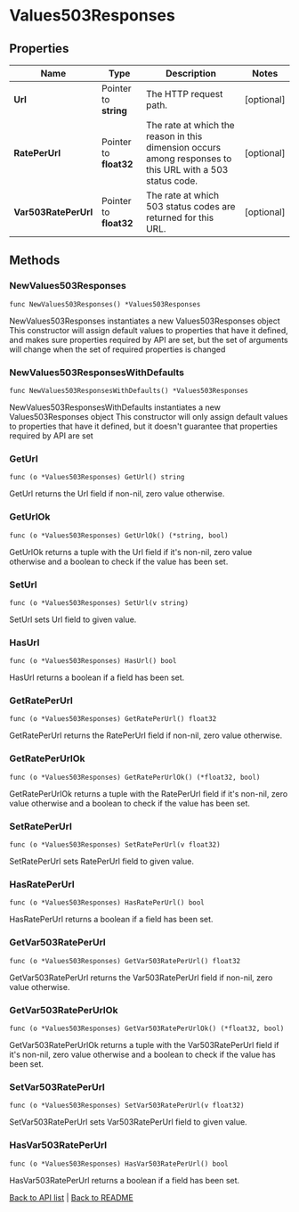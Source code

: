 # Values503Responses

## Properties

Name | Type | Description | Notes
------------ | ------------- | ------------- | -------------
**Url** | Pointer to **string** | The HTTP request path. | [optional] 
**RatePerUrl** | Pointer to **float32** | The rate at which the reason in this dimension occurs among responses to this URL with a 503 status code. | [optional] 
**Var503RatePerUrl** | Pointer to **float32** | The rate at which 503 status codes are returned for this URL. | [optional] 

## Methods

### NewValues503Responses

`func NewValues503Responses() *Values503Responses`

NewValues503Responses instantiates a new Values503Responses object
This constructor will assign default values to properties that have it defined,
and makes sure properties required by API are set, but the set of arguments
will change when the set of required properties is changed

### NewValues503ResponsesWithDefaults

`func NewValues503ResponsesWithDefaults() *Values503Responses`

NewValues503ResponsesWithDefaults instantiates a new Values503Responses object
This constructor will only assign default values to properties that have it defined,
but it doesn't guarantee that properties required by API are set

### GetUrl

`func (o *Values503Responses) GetUrl() string`

GetUrl returns the Url field if non-nil, zero value otherwise.

### GetUrlOk

`func (o *Values503Responses) GetUrlOk() (*string, bool)`

GetUrlOk returns a tuple with the Url field if it's non-nil, zero value otherwise
and a boolean to check if the value has been set.

### SetUrl

`func (o *Values503Responses) SetUrl(v string)`

SetUrl sets Url field to given value.

### HasUrl

`func (o *Values503Responses) HasUrl() bool`

HasUrl returns a boolean if a field has been set.

### GetRatePerUrl

`func (o *Values503Responses) GetRatePerUrl() float32`

GetRatePerUrl returns the RatePerUrl field if non-nil, zero value otherwise.

### GetRatePerUrlOk

`func (o *Values503Responses) GetRatePerUrlOk() (*float32, bool)`

GetRatePerUrlOk returns a tuple with the RatePerUrl field if it's non-nil, zero value otherwise
and a boolean to check if the value has been set.

### SetRatePerUrl

`func (o *Values503Responses) SetRatePerUrl(v float32)`

SetRatePerUrl sets RatePerUrl field to given value.

### HasRatePerUrl

`func (o *Values503Responses) HasRatePerUrl() bool`

HasRatePerUrl returns a boolean if a field has been set.

### GetVar503RatePerUrl

`func (o *Values503Responses) GetVar503RatePerUrl() float32`

GetVar503RatePerUrl returns the Var503RatePerUrl field if non-nil, zero value otherwise.

### GetVar503RatePerUrlOk

`func (o *Values503Responses) GetVar503RatePerUrlOk() (*float32, bool)`

GetVar503RatePerUrlOk returns a tuple with the Var503RatePerUrl field if it's non-nil, zero value otherwise
and a boolean to check if the value has been set.

### SetVar503RatePerUrl

`func (o *Values503Responses) SetVar503RatePerUrl(v float32)`

SetVar503RatePerUrl sets Var503RatePerUrl field to given value.

### HasVar503RatePerUrl

`func (o *Values503Responses) HasVar503RatePerUrl() bool`

HasVar503RatePerUrl returns a boolean if a field has been set.


[Back to API list](../README.md#documentation-for-api-endpoints) | [Back to README](../README.md)


